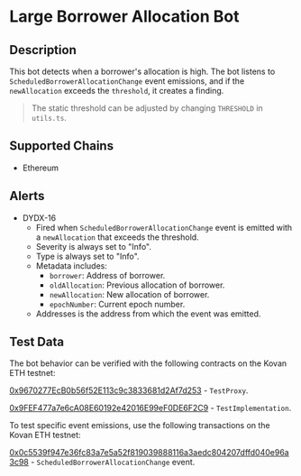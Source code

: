 # Large Borrower Allocation Bot

## Description

This bot detects when a borrower's allocation is high. The bot listens to `ScheduledBorrowerAllocationChange` event emissions, and if the `newAllocation` exceeds the `threshold`, it creates a finding.

> The static threshold can be adjusted by changing `THRESHOLD` in `utils.ts`.

## Supported Chains

- Ethereum

## Alerts

- DYDX-16
  - Fired when `ScheduledBorrowerAllocationChange` event is emitted with a `newAllocation` that exceeds the threshold.
  - Severity is always set to "Info".
  - Type is always set to "Info".
  - Metadata includes:
    - `borrower`: Address of borrower.
    - `oldAllocation`: Previous allocation of borrower.
    - `newAllocation`: New allocation of borrower.
    - `epochNumber`: Current epoch number.
  - Addresses is the address from which the event was emitted.

## Test Data

The bot behavior can be verified with the following contracts on the Kovan ETH testnet:

[0x9670277EcB0b56f52E113c9c3833681d2Af7d253](https://kovan.etherscan.io/address/0x9670277ecb0b56f52e113c9c3833681d2af7d253) - `TestProxy`.

[0x9FEF477a7e6cA08E60192e42016E99eF0DE6F2C9](https://kovan.etherscan.io/address/0x9FEF477a7e6cA08E60192e42016E99eF0DE6F2C9) - `TestImplementation`.

To test specific event emissions, use the following transactions on the Kovan ETH testnet:

[0x0c5539f947e36fc83a7e5a52f819039888116a3aedc804207dffd040e96a3c98](https://kovan.etherscan.io/tx/0x0c5539f947e36fc83a7e5a52f819039888116a3aedc804207dffd040e96a3c98) - `ScheduledBorrowerAllocationChange` event.
